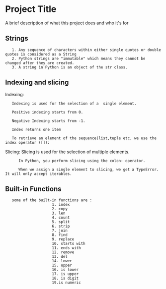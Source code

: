 


# Project Title

A brief description of what this project does and who it's for

## Strings
       1. Any sequence of characters within either single quotes or double quotes is considered as a String
       2. Python strings are "immutable" which means they cannot be changed after they are created.
       3. A string in Python is an object of the str class. 
## Indexing and slicing

Indexing:

       Indexing is used for the selection of a  single element.

       Positive indexing starts from 0.

       Negative Indexing starts from -1.

       Index returns one item

       To retrieve an element of the sequence(list,tuple etc, we use the index operator ([]):
           
       
Slicing: 
          Slicing is used for the selection of multiple elements.

          In Python, you perform slicing using the colon: operator.
          
          When we assign a single element to slicing, we get a TypeError. It will only accept iterables.


## Built-in Functions 

       some of the built-in functions are :
                         1. index
                         2. copy
                         3. len
                         4. count
                         5. split
                         6. strip
                         7. join
                         8. find
                         9. replace
                         10. starts with
                         11. ends with 
                         12. remove
                         13. del
                         14. lower
                         15. upper
                         16. is lower
                         17. is upper
                         18. is digit
                         19.is numeric
